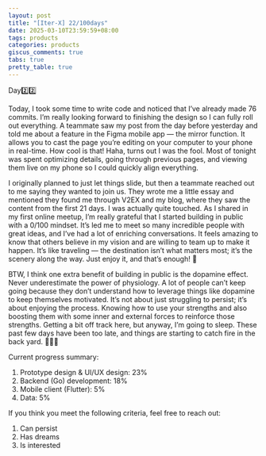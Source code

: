 ```yaml
---
layout: post
title: "[Iter-X] 22/100days"
date: 2025-03-10T23:59:59+08:00
tags: products
categories: products
giscus_comments: true
tabs: true
pretty_table: true
---
```


Day2️⃣2️⃣

Today, I took some time to write code and noticed that I’ve already made 76 commits. I’m really looking forward to finishing the design so I can fully roll out everything. A teammate saw my post from the day before yesterday and told me about a feature in the Figma mobile app — the mirror function. It allows you to cast the page you’re editing on your computer to your phone in real-time. How cool is that! Haha, turns out I was the fool. Most of tonight was spent optimizing details, going through previous pages, and viewing them live on my phone so I could quickly align everything.

I originally planned to just let things slide, but then a teammate reached out to me saying they wanted to join us. They wrote me a little essay and mentioned they found me through V2EX and my blog, where they saw the content from the first 21 days. I was actually quite touched. As I shared in my first online meetup, I’m really grateful that I started building in public with a 0/100 mindset. It’s led me to meet so many incredible people with great ideas, and I’ve had a lot of enriching conversations. It feels amazing to know that others believe in my vision and are willing to team up to make it happen. It’s like traveling — the destination isn’t what matters most; it’s the scenery along the way. Just enjoy it, and that’s enough! 🤘

BTW, I think one extra benefit of building in public is the dopamine effect. Never underestimate the power of physiology. A lot of people can’t keep going because they don’t understand how to leverage things like dopamine to keep themselves motivated. It’s not about just struggling to persist; it’s about enjoying the process. Knowing how to use your strengths and also boosting them with some inner and external forces to reinforce those strengths. Getting a bit off track here, but anyway, I’m going to sleep. These past few days have been too late, and things are starting to catch fire in the back yard. 🧑🏿‍💻

Current progress summary:

1. Prototype design & UI/UX design: 23%
2. Backend (Go) development: 18%
3. Mobile client (Flutter): 5%
4. Data: 5%

If you think you meet the following criteria, feel free to reach out:

1. Can persist
2. Has dreams
3. Is interested
